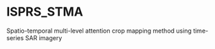 # ISPRS_STMA
Spatio-temporal multi-level attention crop mapping method using time-series SAR imagery
